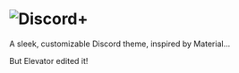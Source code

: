 # ![Discord+](https://github.com/PlusInsta/discord-plus/blob/master/assets/wordmark_white.svg)
A sleek, customizable Discord theme, inspired by Material...

But Elevator edited it!
